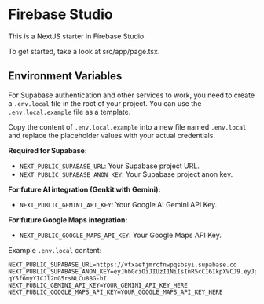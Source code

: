 # Firebase Studio

This is a NextJS starter in Firebase Studio.

To get started, take a look at src/app/page.tsx.

## Environment Variables

For Supabase authentication and other services to work, you need to create a `.env.local` file in the root of your project. You can use the `.env.local.example` file as a template.

Copy the content of `.env.local.example` into a new file named `.env.local` and replace the placeholder values with your actual credentials.

**Required for Supabase:**
- `NEXT_PUBLIC_SUPABASE_URL`: Your Supabase project URL.
- `NEXT_PUBLIC_SUPABASE_ANON_KEY`: Your Supabase project anon key.

**For future AI integration (Genkit with Gemini):**
- `NEXT_PUBLIC_GEMINI_API_KEY`: Your Google AI Gemini API Key.

**For future Google Maps integration:**
- `NEXT_PUBLIC_GOOGLE_MAPS_API_KEY`: Your Google Maps API Key.

Example `.env.local` content:
```
NEXT_PUBLIC_SUPABASE_URL=https://vtxaefjmrcfnwpqsbsyi.supabase.co
NEXT_PUBLIC_SUPABASE_ANON_KEY=eyJhbGciOiJIUzI1NiIsInR5cCI6IkpXVCJ9.eyJpc3MiOiJzdXBhYmFzZSIsInJlZiI6InZ0eGFlZmptcmNmbndwcXNic3lpIiwicm9sZSI6ImFub24iLCJpYXQiOjE3NDc0NTcwNDAsImV4cCI6MjA2MzAzMzA0MH0.JeukfKqEHDhPAm-qY5f6myYICJl2nG5rsNLCu8BG-hI
NEXT_PUBLIC_GEMINI_API_KEY=YOUR_GEMINI_API_KEY_HERE
NEXT_PUBLIC_GOOGLE_MAPS_API_KEY=YOUR_GOOGLE_MAPS_API_KEY_HERE
```
